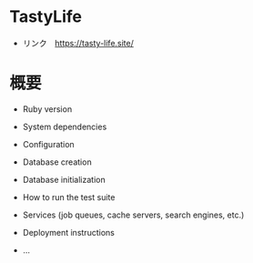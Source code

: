 # TastyLife

* リンク　https://tasty-life.site/

# 概要

* Ruby version

* System dependencies

* Configuration

* Database creation

* Database initialization

* How to run the test suite

* Services (job queues, cache servers, search engines, etc.)

* Deployment instructions

* ...
